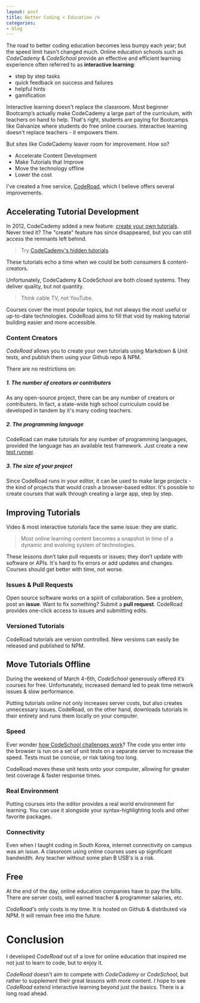 ```yaml
---
layout: post
title: Better Coding < Education />
categories:
- blog
---
```


The road to better coding education becomes less bumpy each year; but the speed limit hasn't changed much. Online education schools such as *CodeCademy* & *CodeSchool* provide an effective and efficient learning experience often referred to as **interactive learning**:

* step by step tasks
* quick feedback on success and failures
* helpful hints
* gamification

Interactive learning doesn't replace the classroom. Most beginner Bootcamp’s actually make CodeCademy a large part of the curriculum, with teachers on hand to help. That's right, students are paying for Bootcamps like Galvanize where students do free online courses. Interactive learning doesn't replace teachers - it empowers them.

But sites like CodeCademy leaver room for improvement. How so?

- Accelerate Content Development
- Make Tutorials that Improve
- Move the technology offline
- Lower the cost

I've created a free service, [CodeRoad](https://coderoad.github.io), which I believe offers several improvements.

## Accelerating Tutorial Development

In 2012, CodeCademy added a new feature: [create your own tutorials](https://www.codecademy.com/blog/6). Never tried it? The "create" feature has since disappeared, but you can still access the remnants left behind. 

> Try [CodeCademy's hidden tutorials](https://www.reddit.com/r/learnprogramming/comments/3c61ew/codecademys_hidden_courses/).

These tutorials echo a time when we could be both consumers & content-creators. 

Unfortunately, CodeCademy & CodeSchool are both closed systems. They deliver quality, but not quantity. 

> Think cable TV, not YouTube. 

Courses cover the most popular topics, but not always the most useful or up-to-date technologies. CodeRoad aims to fill that void by making tutorial building easier and more accessible.

### Content Creators

*CodeRoad* allows you to create your own tutorials using Markdown & Unit tests, and publish them using your Github repo & NPM.

There are no restrictions on:

##### 1. The number of creators or contributers

As any open-source project, there can be any number of creators or contributers. In fact, a state-wide high school curriculum could be developed in tandem by it's many coding teachers.

##### 2. The programming language

CodeRoad can make tutorials for any number of programming languages, provided the language has an available test framework. Just create a new [test runner](https://coderoad.github.io/docs/#test-runner).

##### 3. The size of your project

Since CodeRoad runs in your editor, it can be used to make large projects - the kind of projects that would crash a browser-based editor. It's possible to create courses that walk through creating a large app, step by step.


## Improving Tutorials

Video & most interactive tutorials face the same issue: they are static. 

> Most online learning content becomes a snapshot in time of a dynamic and evolving system of technologies. 

These lessons don’t take pull requests or issues; they don’t update with software or APIs. It's hard to fix errors or add updates and changes. Courses should get better with time, not worse.

### Issues & Pull Requests

Open source software works on a spirit of collaboration. See a problem, post an **issue**. Want to fix something? Submit a **pull request**. CodeRoad provides one-click access to issues and submitting edits.


### Versioned Tutorials

CodeRoad tutorials are version controlled. New versions can easily be released and published to NPM. 



## Move Tutorials Offline

During the weekend of March 4-6th, *CodeSchool* generously offered it’s courses for free. Unfortunately, increased demand led to peak time network issues & slow performance.

Putting tutorials online not only increases server costs, but also creates unnecessary issues. CodeRoad, on the other hand, downloads tutorials in their entirety and runs them locally on your computer.

### Speed

Ever wonder [how CodeSchool challenges work](https://www.codeschool.com/blog/2013/09/25/a-glimpse-into-challenge-creation/)? The code you enter into the browser is run on a set of unit tests on a separate server to increase the speed. Tests must be concise, or risk taking too long.

CodeRoad moves these unit tests onto your computer, allowing for greater test coverage & faster response times.

### Real Environment

Putting courses into the editor provides a real world environment for learning. You can use it alongside your syntax-highlighting tools and other favorite packages.

### Connectivity

Even when I taught coding in South Korea, internet connectivity on campus was an issue. A classroom using online courses uses up significant bandwidth. Any teacher without some plan B USB's is a risk.

## Free

At the end of the day, online education companies have to pay the bills. There are server costs, well earned teacher & programmer salaries, etc.

*CodeRoad*'s only costs is my time. It is hosted on Github & distributed via NPM. It will remain free into the future. 


# Conclusion

I developed *CodeRoad* out of a love for online education that inspired me not just to learn to code, but to enjoy it. 

*CodeRoad* doesn't aim to compete with *CodeCademy* or *CodeSchool*, but rather to supplement their great lessons with more content. I hope to see *CodeRoad* extend interactive learning beyond just the basics. There is a long road ahead.
